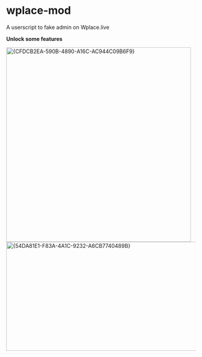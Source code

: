 # wplace-mod
 A userscript to fake admin on Wplace.live

**Unlock some features**

<img width="491" height="516" alt="{CFDCB2EA-590B-4890-A16C-AC944C09B6F9}" src="https://github.com/user-attachments/assets/80102e08-2fce-4c47-bc3f-750b93d41291" />

<img width="668" height="289" alt="{54DA81E1-F83A-4A1C-9232-A6CB7740489B}" src="https://github.com/user-attachments/assets/576a39b9-d24d-4afb-90f3-8aef33587d78" />
